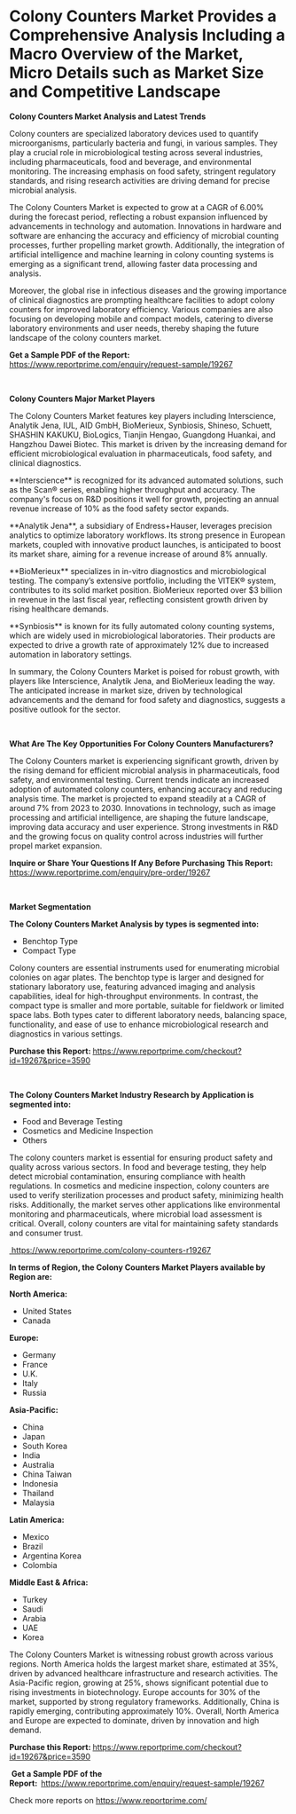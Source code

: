 <p><h1>Colony Counters Market Provides a Comprehensive Analysis Including a Macro Overview of the Market, Micro Details such as Market Size and Competitive Landscape</h1></p><p><strong>Colony Counters Market Analysis and Latest Trends</strong></p>
<p><p>Colony counters are specialized laboratory devices used to quantify microorganisms, particularly bacteria and fungi, in various samples. They play a crucial role in microbiological testing across several industries, including pharmaceuticals, food and beverage, and environmental monitoring. The increasing emphasis on food safety, stringent regulatory standards, and rising research activities are driving demand for precise microbial analysis.</p><p>The Colony Counters Market is expected to grow at a CAGR of 6.00% during the forecast period, reflecting a robust expansion influenced by advancements in technology and automation. Innovations in hardware and software are enhancing the accuracy and efficiency of microbial counting processes, further propelling market growth. Additionally, the integration of artificial intelligence and machine learning in colony counting systems is emerging as a significant trend, allowing faster data processing and analysis.</p><p>Moreover, the global rise in infectious diseases and the growing importance of clinical diagnostics are prompting healthcare facilities to adopt colony counters for improved laboratory efficiency. Various companies are also focusing on developing mobile and compact models, catering to diverse laboratory environments and user needs, thereby shaping the future landscape of the colony counters market.</p></p>
<p><strong>Get a Sample PDF of the Report:&nbsp;</strong> <a href="https://www.reportprime.com/enquiry/request-sample/19267?utm_campaign=2514&utm_medium=2&utm_source=Github&utm_content=ia&utm_term=24032025&utm_id=colony-counters">https://www.reportprime.com/enquiry/request-sample/19267</a></p>
<p>&nbsp;</p>
<p><strong>Colony Counters Major Market Players</strong></p>
<p><p>The Colony Counters Market features key players including Interscience, Analytik Jena, IUL, AID GmbH, BioMerieux, Synbiosis, Shineso, Schuett, SHASHIN KAKUKU, BioLogics, Tianjin Hengao, Guangdong Huankai, and Hangzhou Dawei Biotec. This market is driven by the increasing demand for efficient microbiological evaluation in pharmaceuticals, food safety, and clinical diagnostics.</p><p>**Interscience** is recognized for its advanced automated solutions, such as the Scan® series, enabling higher throughput and accuracy. The company's focus on R&D positions it well for growth, projecting an annual revenue increase of 10% as the food safety sector expands.</p><p>**Analytik Jena**, a subsidiary of Endress+Hauser, leverages precision analytics to optimize laboratory workflows. Its strong presence in European markets, coupled with innovative product launches, is anticipated to boost its market share, aiming for a revenue increase of around 8% annually.</p><p>**BioMerieux** specializes in in-vitro diagnostics and microbiological testing. The company’s extensive portfolio, including the VITEK® system, contributes to its solid market position. BioMerieux reported over $3 billion in revenue in the last fiscal year, reflecting consistent growth driven by rising healthcare demands.</p><p>**Synbiosis** is known for its fully automated colony counting systems, which are widely used in microbiological laboratories. Their products are expected to drive a growth rate of approximately 12% due to increased automation in laboratory settings.</p><p>In summary, the Colony Counters Market is poised for robust growth, with players like Interscience, Analytik Jena, and BioMerieux leading the way. The anticipated increase in market size, driven by technological advancements and the demand for food safety and diagnostics, suggests a positive outlook for the sector.</p></p>
<p>&nbsp;</p>
<p><strong>What Are The Key Opportunities For Colony Counters Manufacturers?</strong></p>
<p><p>The Colony Counters market is experiencing significant growth, driven by the rising demand for efficient microbial analysis in pharmaceuticals, food safety, and environmental testing. Current trends indicate an increased adoption of automated colony counters, enhancing accuracy and reducing analysis time. The market is projected to expand steadily at a CAGR of around 7% from 2023 to 2030. Innovations in technology, such as image processing and artificial intelligence, are shaping the future landscape, improving data accuracy and user experience. Strong investments in R&D and the growing focus on quality control across industries will further propel market expansion.</p></p>
<p><strong>Inquire or Share Your Questions If Any Before Purchasing This Report:</strong> <a href="https://www.reportprime.com/enquiry/pre-order/19267?utm_campaign=2514&utm_medium=2&utm_source=Github&utm_content=ia&utm_term=24032025&utm_id=colony-counters">https://www.reportprime.com/enquiry/pre-order/19267</a></p>
<p>&nbsp;</p>
<p><strong>Market Segmentation</strong></p>
<p><strong>The Colony Counters Market Analysis by types is segmented into:</strong></p>
<p><ul><li>Benchtop Type</li><li>Compact Type</li></ul></p>
<p><p>Colony counters are essential instruments used for enumerating microbial colonies on agar plates. The benchtop type is larger and designed for stationary laboratory use, featuring advanced imaging and analysis capabilities, ideal for high-throughput environments. In contrast, the compact type is smaller and more portable, suitable for fieldwork or limited space labs. Both types cater to different laboratory needs, balancing space, functionality, and ease of use to enhance microbiological research and diagnostics in various settings.</p></p>
<p><strong>Purchase this Report:&nbsp;</strong><a href="https://www.reportprime.com/checkout?id=19267&price=3590&utm_campaign=2514&utm_medium=2&utm_source=Github&utm_content=ia&utm_term=24032025&utm_id=colony-counters">https://www.reportprime.com/checkout?id=19267&price=3590</a></p>
<p>&nbsp;</p>
<p><strong>The Colony Counters Market Industry Research by Application is segmented into:</strong></p>
<p><ul><li>Food and Beverage Testing</li><li>Cosmetics and Medicine Inspection</li><li>Others</li></ul></p>
<p><p>The colony counters market is essential for ensuring product safety and quality across various sectors. In food and beverage testing, they help detect microbial contamination, ensuring compliance with health regulations. In cosmetics and medicine inspection, colony counters are used to verify sterilization processes and product safety, minimizing health risks. Additionally, the market serves other applications like environmental monitoring and pharmaceuticals, where microbial load assessment is critical. Overall, colony counters are vital for maintaining safety standards and consumer trust.</p></p>
<p><a href="https://www.reportprime.com/colony-counters-r19267?utm_campaign=2514&utm_medium=2&utm_source=Github&utm_content=ia&utm_term=24032025&utm_id=colony-counters">&nbsp;https://www.reportprime.com/colony-counters-r19267</a></p>
<p><strong>In terms of Region, the Colony Counters Market Players available by Region are:</strong></p>
<p>
    <p> <strong> North America: </strong>
        <ul>
            <li>United States</li>
            <li>Canada</li>
        </ul>
        </p> 
    <p> <strong> Europe: </strong>
        <ul>
            <li>Germany</li>
            <li>France</li>
            <li>U.K.</li>
            <li>Italy</li>
            <li>Russia</li>
        </ul>
        </p> 
    <p> <strong> Asia-Pacific: </strong>
        <ul>
            <li>China</li>
            <li>Japan</li>
            <li>South Korea</li>
            <li>India</li>
            <li>Australia</li>
            <li>China Taiwan</li>
            <li>Indonesia</li>
            <li>Thailand</li>
            <li>Malaysia</li>
        </ul>
        </p> 
    <p> <strong> Latin America: </strong>
        <ul>
            <li>Mexico</li>
            <li>Brazil</li>
            <li>Argentina Korea</li>
            <li>Colombia</li>
        </ul>
        </p> 
    <p> <strong> Middle East & Africa: </strong>
        <ul>
            <li>Turkey</li>
            <li>Saudi</li>
            <li>Arabia</li>
            <li>UAE</li>
            <li>Korea</li>
        </ul>
    </p>
    </p>
<p><p>The Colony Counters Market is witnessing robust growth across various regions. North America holds the largest market share, estimated at 35%, driven by advanced healthcare infrastructure and research activities. The Asia-Pacific region, growing at 25%, shows significant potential due to rising investments in biotechnology. Europe accounts for 30% of the market, supported by strong regulatory frameworks. Additionally, China is rapidly emerging, contributing approximately 10%. Overall, North America and Europe are expected to dominate, driven by innovation and high demand.</p></p>
<p><strong>Purchase this Report: </strong><a href="https://www.reportprime.com/checkout?id=19267&price=3590&utm_campaign=2514&utm_medium=2&utm_source=Github&utm_content=ia&utm_term=24032025&utm_id=colony-counters">https://www.reportprime.com/checkout?id=19267&price=3590</a></p>
<p>&nbsp;<strong>Get a Sample PDF of the Report:&nbsp;&nbsp;</strong><a href="https://www.reportprime.com/enquiry/request-sample/19267?utm_campaign=2514&utm_medium=2&utm_source=Github&utm_content=ia&utm_term=24032025&utm_id=colony-counters">https://www.reportprime.com/enquiry/request-sample/19267</a></p>
<p><strong></strong></p>
<p>Check more reports on <a href="https://www.reportprime.com/?utm_campaign=2514&utm_medium=2&utm_source=Github&utm_content=ia&utm_term=24032025&utm_id=colony-counters">https://www.reportprime.com/</a></p>
